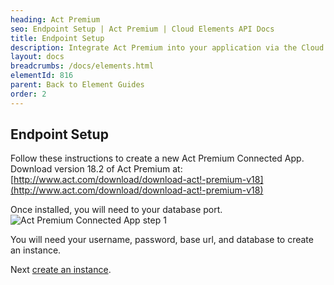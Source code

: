 ```yaml
---
heading: Act Premium
seo: Endpoint Setup | Act Premium | Cloud Elements API Docs
title: Endpoint Setup
description: Integrate Act Premium into your application via the Cloud Elements APIs.
layout: docs
breadcrumbs: /docs/elements.html
elementId: 816
parent: Back to Element Guides
order: 2
---
```

## Endpoint Setup


Follow these instructions to create a new Act Premium Connected App.
Download version 18.2 of Act Premium at: [http://www.act.com/download/download-act!-premium-v18](http://www.act.com/download/download-act!-premium-v18)

Once installed, you will need to your database port.
![Act Premium Connected App step 1](http://cloud-elements.com/wp-content/uploads/2016/08/Screen-Shot-2016-08-03-at-10.17.31-AM.png)

You will need your username, password, base url, and database to create an instance.

Next [create an instance](actpremium-create-instance.html).
